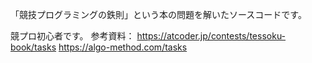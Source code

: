 「競技プログラミングの鉄則」という本の問題を解いたソースコードです。

競プロ初心者です。
参考資料：
https://atcoder.jp/contests/tessoku-book/tasks
https://algo-method.com/tasks
